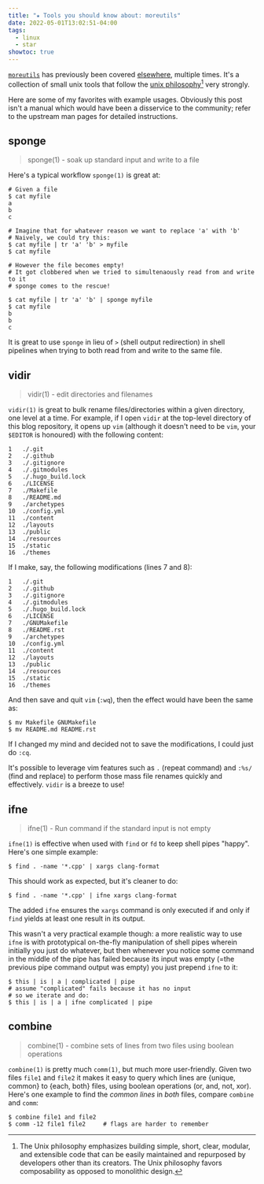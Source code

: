 ```yaml
---
title: "★ Tools you should know about: moreutils"
date: 2022-05-01T13:02:51-04:00
tags:
  - linux
  - star
showtoc: true
---
```


[`moreutils`](https://joeyh.name/code/moreutils/) has previously been covered [elsewhere](https://news.ycombinator.com/item?id=31043655), multiple times. It's a collection of small unix tools that follow the [unix philosophy](https://en.wikipedia.org/wiki/Unix_philosophy)[^1] very strongly.

Here are some of my favorites with example usages. Obviously this post isn't a manual which would have been a disservice to the community; refer to the upstream man pages for detailed instructions.

<!--more-->

## sponge

> sponge(1) - soak up standard input and write to a file

Here's a typical workflow `sponge(1)` is great at:

```shell
# Given a file
$ cat myfile
a
b
c

# Imagine that for whatever reason we want to replace 'a' with 'b'
# Naively, we could try this:
$ cat myfile | tr 'a' 'b' > myfile
$ cat myfile

# However the file becomes empty!
# It got clobbered when we tried to simultenaously read from and write to it
# sponge comes to the rescue!

$ cat myfile | tr 'a' 'b' | sponge myfile
$ cat myfile
b
b
c
```

It is great to use `sponge` in lieu of `>` (shell output redirection) in shell pipelines when trying to both read from and write to the same file.

## vidir

> vidir(1) - edit directories and filenames

`vidir(1)` is great to bulk rename files/directories within a given directory, one level at a time. For example, if I open `vidir` at the top-level directory of this blog repository, it opens up `vim` (although it doesn't need to be `vim`, your `$EDITOR` is honoured) with the following content:

```
1	./.git
2	./.github
3	./.gitignore
4	./.gitmodules
5	./.hugo_build.lock
6	./LICENSE
7	./Makefile
8	./README.md
9	./archetypes
10	./config.yml
11	./content
12	./layouts
13	./public
14	./resources
15	./static
16	./themes
```

If I make, say, the following modifications (lines 7 and 8):

```
1	./.git
2	./.github
3	./.gitignore
4	./.gitmodules
5	./.hugo_build.lock
6	./LICENSE
7	./GNUMakefile
8	./README.rst
9	./archetypes
10	./config.yml
11	./content
12	./layouts
13	./public
14	./resources
15	./static
16	./themes
```

And then save and quit `vim` (`:wq`), then the effect would have been the same as:

```shell
$ mv Makefile GNUMakefile
$ mv README.md README.rst
```

If I changed my mind and decided not to save the modifications, I could just do `:cq`.

It's possible to leverage vim features such as `.` (repeat command) and `:%s/` (find and replace) to perform those mass file renames quickly and effectively. `vidir` is a breeze to use!

## ifne

> ifne(1) - Run command if the standard input is not empty

`ifne(1)` is effective when used with `find` or `fd` to keep shell pipes "happy". Here's one simple example:

```shell
$ find . -name '*.cpp' | xargs clang-format
```

This should work as expected, but it's cleaner to do:

```shell
$ find . -name '*.cpp' | ifne xargs clang-format
```

The added `ifne` ensures the `xargs` command is only executed if and only if `find` yields at least one result in its output.

This wasn't a very practical example though: a more realistic way to use `ifne` is with prototypical on-the-fly manipulation of shell pipes wherein initially you just do whatever, but then whenever you notice some command in the middle of the pipe has failed because its input was empty (=the previous pipe command output was empty) you just prepend `ifne` to it:

```
$ this | is | a | complicated | pipe
# assume "complicated" fails because it has no input
# so we iterate and do:
$ this | is | a | ifne complicated | pipe
```

## combine

> combine(1) - combine sets of lines from two files using boolean operations

`combine(1)` is pretty much `comm(1)`, but much more user-friendly. Given two files `file1` and `file2` it makes it easy to query which lines are {unique, common} to {each, both} files, using boolean operations (or, and, not, xor). Here's one example to find the _common lines_ in _both_ files, compare `combine` and `comm`:

```shell
$ combine file1 and file2
$ comm -12 file1 file2     # flags are harder to remember
```

[^1]: The Unix philosophy emphasizes building simple, short, clear, modular, and extensible code that can be easily maintained and repurposed by developers other than its creators. The Unix philosophy favors composability as opposed to monolithic design.
